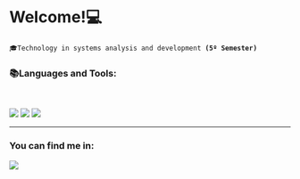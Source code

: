 <h1> Welcome!💻</h1>
<p></p>
<code>🎓Technology in systems analysis and development <strong>(5º Semester)</strong></code>

<br>
<h3>📚Languages and Tools:</h3><br>  
<p align="left">
  
  
  <img src="https://img.shields.io/badge/PHP-777BB4?style=for-the-badge&logo=php&logoColor=white"/>
  <img src="https://img.shields.io/badge/Laravel-FF2D20?style=for-the-badge&logo=laravel&logoColor=white"/>
  <img src="https://img.shields.io/badge/MySQL-00000F?style=for-the-badge&logo=mysql&logoColor=white"/>
  
 </p>
 <hr>
 <h3>You can find me in:</h3>
 <p align="left"> <a href="https://www.linkedin.com/in/ErllanRego/"> <img src="https://img.shields.io/badge/LinkedIn-0077B5?style=for-the-badge&logo=linkedin&logoColor=white"></a>
  
</p>
  
    
    




